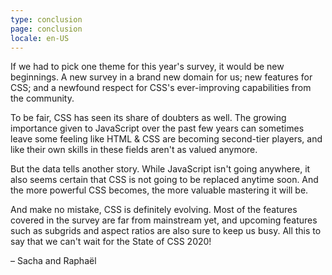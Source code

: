 ```yaml
---
type: conclusion
page: conclusion
locale: en-US
---
```


If we had to pick one theme for this year's survey, it would be new beginnings. A new survey in a brand new domain for us; new features for CSS; and a newfound respect for CSS's ever-improving capabilities from the community. 

To be fair, CSS has seen its share of doubters as well. The growing importance given to JavaScript over the past few years can sometimes leave some feeling like HTML & CSS are becoming second-tier players, and like their own skills in these fields aren't as valued anymore.  

But the data tells another story. While JavaScript isn't going anywhere, it also seems certain that CSS is not going to be replaced anytime soon. And the more powerful CSS becomes, the more valuable mastering it will be. 

And make no mistake, CSS is definitely evolving. Most of the features covered in the survey are far from mainstream yet, and upcoming features such as subgrids and aspect ratios are also sure to keep us busy. All this to say that we can't wait for the State of CSS 2020!

<span class="conclusion__byline">– Sacha and Raphaël</span>